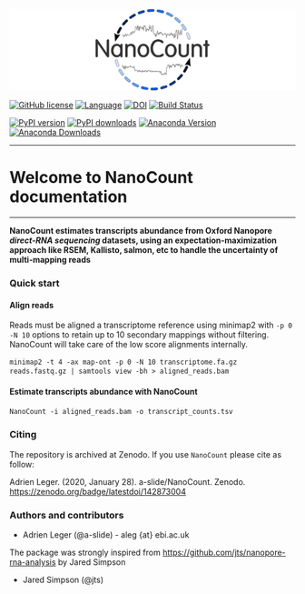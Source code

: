 ![NanoCount](pictures/NanoCount.png)

[![GitHub license](https://img.shields.io/github/license/a-slide/NanoCount.svg)](https://github.com/a-slide/NanoCount/blob/master/LICENSE)
[![Language](https://img.shields.io/badge/Language-Python3.6+-yellow.svg)](https://www.python.org/)
[![DOI](https://zenodo.org/badge/142873004.svg)](https://zenodo.org/badge/latestdoi/142873004)
[![Build Status](https://travis-ci.com/a-slide/NanoCount.svg?branch=master)](https://travis-ci.com/a-slide/NanoCount)

[![PyPI version](https://badge.fury.io/py/NanoCount.svg)](https://badge.fury.io/py/NanoCount)
[![PyPI downloads](https://pepy.tech/badge/NanoCount)](https://pepy.tech/project/NanoCount)
[![Anaconda Version](https://anaconda.org/aleg/nanocount/badges/version.svg)](https://anaconda.org/aleg/nanocount)
[![Anaconda Downloads](https://anaconda.org/aleg/nanocount/badges/downloads.svg)](https://anaconda.org/aleg/nanocount)

---

# Welcome to NanoCount documentation

---

**NanoCount estimates transcripts abundance from Oxford Nanopore *direct-RNA sequencing* datasets, using an expectation-maximization approach like RSEM, Kallisto, salmon, etc to handle the uncertainty of multi-mapping reads**

### Quick start

#### Align reads

Reads must be aligned a transcriptome reference using minimap2 with `-p 0 -N 10` options to retain up to 10 secondary mappings without filtering.
NanoCount will take care of the low score alignments internally.  

```
minimap2 -t 4 -ax map-ont -p 0 -N 10 transcriptome.fa.gz reads.fastq.gz | samtools view -bh > aligned_reads.bam
```

#### Estimate transcripts abundance with NanoCount

```
NanoCount -i aligned_reads.bam -o transcript_counts.tsv
```

### Citing

The repository is archived at Zenodo. If you use `NanoCount` please cite as follow:

Adrien Leger. (2020, January 28). a-slide/NanoCount. Zenodo. https://zenodo.org/badge/latestdoi/142873004

### Authors and contributors

* Adrien Leger (@a-slide) - aleg {at} ebi.ac.uk

The package was strongly inspired from https://github.com/jts/nanopore-rna-analysis by Jared Simpson

* Jared Simpson (@jts)
